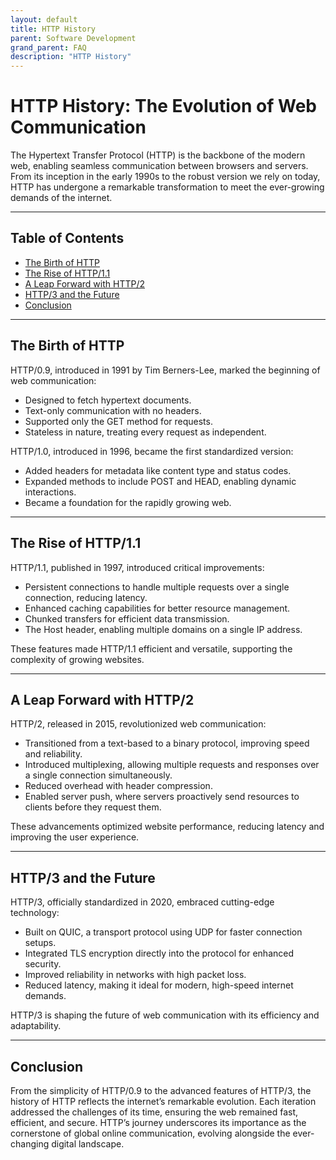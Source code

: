 ```yaml
---
layout: default
title: HTTP History
parent: Software Development
grand_parent: FAQ
description: "HTTP History"
---
```


# **HTTP History: The Evolution of Web Communication**

The Hypertext Transfer Protocol (HTTP) is the backbone of the modern web, enabling seamless communication between
browsers and servers. From its inception in the early 1990s to the robust version we rely on today, HTTP has undergone a
remarkable transformation to meet the ever-growing demands of the internet.

---

## **Table of Contents**

- [The Birth of HTTP](#the-birth-of-http)
- [The Rise of HTTP/1.1](#the-rise-of-http11)
- [A Leap Forward with HTTP/2](#a-leap-forward-with-http2)
- [HTTP/3 and the Future](#http3-and-the-future)
- [Conclusion](#conclusion)

---

## **The Birth of HTTP**

HTTP/0.9, introduced in 1991 by Tim Berners-Lee, marked the beginning of web communication:

- Designed to fetch hypertext documents.
- Text-only communication with no headers.
- Supported only the GET method for requests.
- Stateless in nature, treating every request as independent.

HTTP/1.0, introduced in 1996, became the first standardized version:

- Added headers for metadata like content type and status codes.
- Expanded methods to include POST and HEAD, enabling dynamic interactions.
- Became a foundation for the rapidly growing web.

---

## **The Rise of HTTP/1.1**

HTTP/1.1, published in 1997, introduced critical improvements:

- Persistent connections to handle multiple requests over a single connection, reducing latency.
- Enhanced caching capabilities for better resource management.
- Chunked transfers for efficient data transmission.
- The Host header, enabling multiple domains on a single IP address.

These features made HTTP/1.1 efficient and versatile, supporting the complexity of growing websites.

---

## **A Leap Forward with HTTP/2**

HTTP/2, released in 2015, revolutionized web communication:

- Transitioned from a text-based to a binary protocol, improving speed and reliability.
- Introduced multiplexing, allowing multiple requests and responses over a single connection simultaneously.
- Reduced overhead with header compression.
- Enabled server push, where servers proactively send resources to clients before they request them.

These advancements optimized website performance, reducing latency and improving the user experience.

---

## **HTTP/3 and the Future**

HTTP/3, officially standardized in 2020, embraced cutting-edge technology:

- Built on QUIC, a transport protocol using UDP for faster connection setups.
- Integrated TLS encryption directly into the protocol for enhanced security.
- Improved reliability in networks with high packet loss.
- Reduced latency, making it ideal for modern, high-speed internet demands.

HTTP/3 is shaping the future of web communication with its efficiency and adaptability.

---

## **Conclusion**

From the simplicity of HTTP/0.9 to the advanced features of HTTP/3, the history of HTTP reflects the internet’s
remarkable evolution. Each iteration addressed the challenges of its time, ensuring the web remained fast, efficient,
and secure. HTTP’s journey underscores its importance as the cornerstone of global online communication, evolving
alongside the ever-changing digital landscape.  